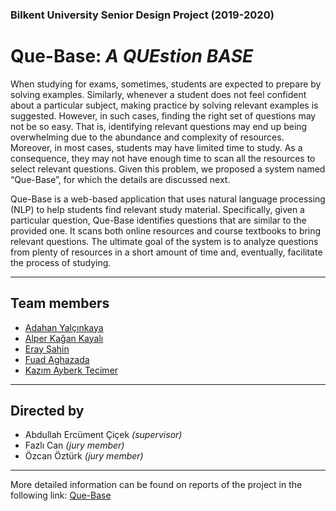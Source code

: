 ### Bilkent University Senior Design Project (2019-2020)
# Que-Base: *A QUEstion BASE*

When studying for exams, sometimes, students are expected to prepare by solving examples. Similarly, whenever a student does not feel confident about a particular subject, making practice by solving relevant examples is suggested. However, in such cases, finding the right set of questions may not be so easy. That is, identifying relevant questions may end up being overwhelming due to the abundance and complexity of resources. Moreover, in most cases, students may have limited time to study. As a consequence, they may not have enough time to scan all the resources to select relevant questions. Given this problem, we proposed a system named “Que-Base”, for which the details are discussed next.

Que-Base is a web-based application that uses natural language processing (NLP) to help students find relevant study material. Specifically, given a particular question, Que-Base identifies questions that are similar to the provided one. It scans both online resources and course textbooks to bring relevant questions. The ultimate goal of the system is to analyze questions from plenty of resources in a short amount of time and, eventually, facilitate the process of studying.

---

## Team members
* [Adahan Yalçınkaya](https://github.com/adahan96)
* [Alper Kağan Kayalı](https://github.com/alperkagankayali)
* [Eray Şahin](https://github.com/eraysahin)
* [Fuad Aghazada](https://github.com/fuadaghazada)
* [Kazım Ayberk Tecimer](https://github.com/ayberktecimer)

---

## Directed by
* Abdullah Ercüment Çiçek *(supervisor)*
* Fazlı Can *(jury member)*
* Özcan Öztürk *(jury member)*

---

More detailed information can be found on reports of the project in the following link: [Que-Base](https://fuadaghazada.github.io/Que-Base/)



